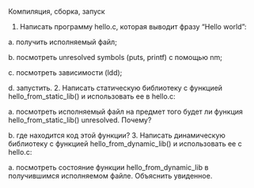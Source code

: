 Компиляция, сборка, запуск
1. Написать программу hello.c, которая выводит фразу “Hello world”:

  a. получить исполняемый файл;
  
  b. посмотреть unresolved symbols (puts, printf) с помощью nm;
 
  c. посмотреть зависимости (ldd);
  
  d. запустить.
2. Написать статическую библиотеку с функцией hello_from_static_lib() и
использовать ее в hello.c:
  
  a. посмотреть исполняемый файл на предмет того будет ли функция
hello_from_static_lib() unresolved. Почему?
  
  b. где находится код этой функции?
3. Написать динамическую библиотеку с функцией hello_from_dynamic_lib() и
использовать ее с hello.c:
  
  a. посмотреть состояние функции hello_from_dynamic_lib в получившимся
исполняемом файле. Объяснить увиденное.
